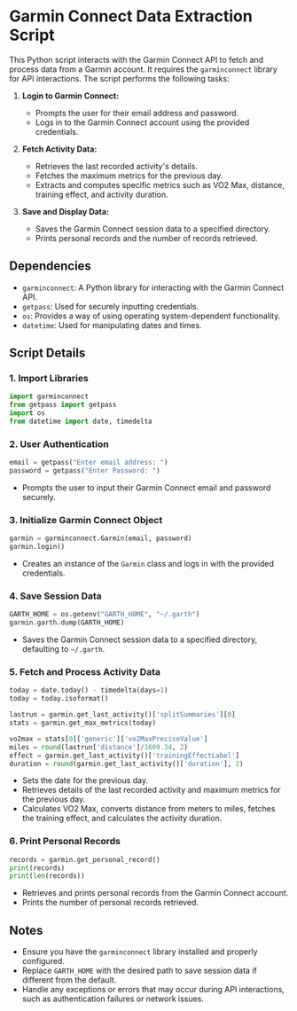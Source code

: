
# Garmin Connect Data Extraction Script

This Python script interacts with the Garmin Connect API to fetch and process data from a Garmin account. It requires the `garminconnect` library for API interactions. The script performs the following tasks:

1. **Login to Garmin Connect:**
   - Prompts the user for their email address and password.
   - Logs in to the Garmin Connect account using the provided credentials.

2. **Fetch Activity Data:**
   - Retrieves the last recorded activity's details.
   - Fetches the maximum metrics for the previous day.
   - Extracts and computes specific metrics such as VO2 Max, distance, training effect, and activity duration.

3. **Save and Display Data:**
   - Saves the Garmin Connect session data to a specified directory.
   - Prints personal records and the number of records retrieved.

## Dependencies

- `garminconnect`: A Python library for interacting with the Garmin Connect API.
- `getpass`: Used for securely inputting credentials.
- `os`: Provides a way of using operating system-dependent functionality.
- `datetime`: Used for manipulating dates and times.

## Script Details

### 1. Import Libraries
```python
import garminconnect
from getpass import getpass
import os
from datetime import date, timedelta
```

### 2. User Authentication
```python
email = getpass("Enter email address: ")
password = getpass("Enter Password: ")
```
- Prompts the user to input their Garmin Connect email and password securely.

### 3. Initialize Garmin Connect Object
```python
garmin = garminconnect.Garmin(email, password)
garmin.login()
```
- Creates an instance of the `Garmin` class and logs in with the provided credentials.

### 4. Save Session Data
```python
GARTH_HOME = os.getenv("GARTH_HOME", "~/.garth")
garmin.garth.dump(GARTH_HOME)
```
- Saves the Garmin Connect session data to a specified directory, defaulting to `~/.garth`.

### 5. Fetch and Process Activity Data
```python
today = date.today() - timedelta(days=1)
today = today.isoformat()

lastrun = garmin.get_last_activity()['splitSummaries'][0]
stats = garmin.get_max_metrics(today)

vo2max = stats[0]['generic']['vo2MaxPreciseValue']
miles = round(lastrun['distance']/1609.34, 2)
effect = garmin.get_last_activity()['trainingEffectLabel']
duration = round(garmin.get_last_activity()['duration'], 2)
```
- Sets the date for the previous day.
- Retrieves details of the last recorded activity and maximum metrics for the previous day.
- Calculates VO2 Max, converts distance from meters to miles, fetches the training effect, and calculates the activity duration.

### 6. Print Personal Records
```python
records = garmin.get_personal_record()
print(records)
print(len(records))
```
- Retrieves and prints personal records from the Garmin Connect account.
- Prints the number of personal records retrieved.

## Notes

- Ensure you have the `garminconnect` library installed and properly configured.
- Replace `GARTH_HOME` with the desired path to save session data if different from the default.
- Handle any exceptions or errors that may occur during API interactions, such as authentication failures or network issues.

